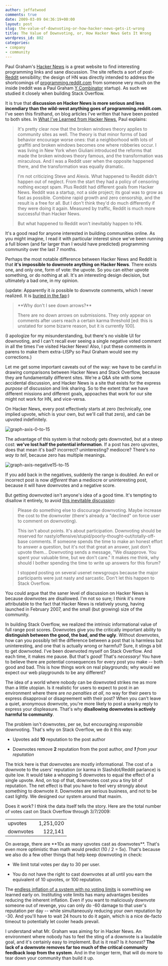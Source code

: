 ```yaml
---
author: jeffatwood
comments: true
date: 2009-03-09 04:36:19+00:00
layout: post
slug: the-value-of-downvoting-or-how-hacker-news-gets-it-wrong
title: The Value of Downvoting, or, How Hacker News Gets It Wrong
wordpress_id: 802
categories:
- company
- community
---
```


Paul Graham's [Hacker News](http://news.ycombinator.com/) is a great website to find interesting programming links and sane discussion. The site reflects a sort of post-[Reddit](http://reddit.com/) sensibility; the design of HN was directly intended to address the shortcomings of [programming.reddit.com](http://www.reddit.com/r/programming/) from someone very much on the inside (reddit was a Paul Graham [Y Combinator](http://ycombinator.com/) startup). As such we studied it closely when building Stack Overflow.

It is true that **discussion on Hacker News is more serious and less incendiary than the wild-west anything goes of programming.reddit.com**. I've seen this firsthand, on blog articles I've written that have been posted to both sites. In [What I've Learned from Hacker News](http://www.paulgraham.com/hackernews.html), Paul explains:


<blockquote>It's pretty clear now that the broken windows theory applies to community sites as well. The theory is that minor forms of bad behavior encourage worse ones: that a neighborhood with lots of graffiti and broken windows becomes one where robberies occur. I was living in New York when Giuliani introduced the reforms that made the broken windows theory famous, and the transformation was miraculous. And I was a Reddit user when the opposite happened there, and the transformation was equally dramatic.

I'm not criticizing Steve and Alexis. What happened to Reddit didn't happen out of neglect. From the start they had a policy of censoring nothing except spam. Plus Reddit had different goals from Hacker News. Reddit was a startup, not a side project; its goal was to grow as fast as possible. Combine rapid growth and zero censorship, and the result is a free for all. But I don't think they'd do much differently if they were doing it again. Measured by traffic, Reddit is much more successful than Hacker News.

But what happened to Reddit won't inevitably happen to HN.</blockquote>


It's a good read for anyone interested in building communities online. As you might imagine, I read it with particular interest since we've been running a full blown (and far larger than I would have predicted) programming community over the last 7 months.

Perhaps the most notable difference between Hacker News and Reddit is that **it's impossible to downvote anything on Hacker News**. There exists one, and only one, form of vote: the upvote. So you can either upvote something, or do nothing at all. It's an interesting design decision, but ultimately a bad one, in my opinion.

(update: Apparently it _is_ possible to downvote comments, which I never realized. It is [buried in the faq](http://ycombinator.com/newsfaq.html):)


<blockquote>**Why don't I see down arrows?**

There are no down arrows on submissions. They only appear on comments after users reach a certain karma threshold [ed: this is unstated for some bizarre reason, but it is currently 100].</blockquote>


(I apologize for my misunderstanding, but there's no visible UI for downvoting, and I can't recall ever seeing a single negative voted comment in all the times I've visited Hacker News! Also, I put these comments in parens to make them extra-LISPy so Paul Graham would see my corrections.)

Let me get some important caveats out of the way: we have to be careful in drawing comparisons between Hacker News and Stack Overflow, because they are fundamentally different sites. We're a Q&A site with some accidental discussion, and Hacker News is a site that exists for the express _purpose_ of discussion and link sharing. So to the extent that we have different missions and different goals, appoaches that work for our site might not work for HN, and vice-versa.

On Hacker News, every post effectively starts at zero (technically, one implied upvote, which is your own, but we'll call that zero), and can be upvoted indefinitely.

![graph-axis-0-to-15](/blog/images/wordpress/graph-axis-0-to-15.png)

The advantage of this system is that nobody gets downvoted, but at a steep cost: **we've lost half the potential information**. If a post has zero upvotes, does that mean it's bad? incorrect? uninteresting? mediocre? There's _no way to tell_, because zero has multiple meanings.

![graph-axis-negative15-to-15](/blog/images/wordpress/graph-axis-negative15-to-15.png)

If you add back in the negatives, suddenly the range is doubled. An evil or incorrect post is now _different_ than a mediocre or uninteresting post, because it will have downvotes and a negative score.

But getting downvoted isn't anyone's idea of a good time. It's tempting to disallow it entirely, to avoid [this inevitable discussion](http://stackoverflow.uservoice.com/pages/general/suggestions/133310-discourage-downvoting):


<blockquote>Please do something else to discourage downvoting. Maybe increase the cost to the downvoter (there's already a "declined" on force user to comment on downvoting).

This isn't about points. It's about participation. Downvoting should be reserved for nasty/offensive/stupid/poorly-thought-out/totally-off-base comments. If someone spends the time to make an honest effort to answer a question, but it's not that great an answer, just don't upvote them... Downvoting sends a message, "We disapprove. You spent your valuable time, but we don't care." It makes me think, why should I bother spending the time to write up answers for this forum?

I stopped posting on several usenet newsgroups because the major participants were just nasty and sarcastic. Don't let this happen to Stack Overflow.</blockquote>


You could argue that the saner level of discussion on Hacker News is because downvotes are disallowed. I'm not so sure; I think it's more attributable to the fact that Hacker News is relatively young, having launched in February 2007, and the small (but growing) size of the community.

In building Stack Overflow, we realized the intrinsic informational value of full range post scores. Downvotes give you the critically important ability to **distinguish between the good, the bad, and the ugly**. Without downvotes, how can you possibly tell the difference between a post that is harmless but uninteresting, and one that is actually wrong or harmful? Sure, it stings a bit to get downvoted. I've been downvoted myself on Stack Overflow. And each time, it makes me pause. But that's _good!_ That's _necessary!_ You have to believe there are potential consequences for every post you make -- both good and bad. This is how things work on real playgrounds; why would we expect our web playgrounds to be any different?

The idea of a world where nobody can be downvoted strikes me as more than a little utopian. Is it realistic for users to expect to post in an environment where there are _no penalties at all_, no way for their peers to express disapproval or disagreement with their post? When you can't leave a quiet, anonymous downvote, you're more likely to post a snarky reply to express your displeasure. That's why **disallowing downvotes is actively harmful to community**.

The problem isn't downvotes, per se, but encouraging _responsible_ downvoting. That's why on Stack Overflow, we do it this way:



	
  * Upvotes add **10** reputation to the post author

	
  * Downvotes remove **2** reputation from the post author, _and **1** from your reputation_


The trick here is that downvotes are mostly informational. The cost of a downvote to the users' reputation (or karma in Slashdot/Reddit parlance) is quite low. It would take a whopping 5 downvotes to equal the effect of a single upvote. And, on top of that, downvotes cost _you_ a tiny bit of reputation. The net effect is that you have to feel very strongly about something to downvote it. Downvotes are serious business, and not to be cast lightly. We designed our system around that maxim.

Does it work? I think the data itself tells the story. Here are the total number of votes cast on Stack Overflow through 3/7/2009:
<table cellpadding="4" cellspacing="4" >
<tbody >
<tr >

<td >upvotes
</td>

<td align="right" >1,251,020
</td>
</tr>
<tr >

<td >downvotes
</td>

<td align="right" >122,141
</td>
</tr>
</tbody>
</table>
On average, there are **10x as many upvotes cast as downvotes**. That's even more optimistic than math would predict (10 / 2 = 5x). That's because we also do a few other things that help keep downvoting in check:



	
  * We limit total votes per day to 30 per user.

	
  * You do not have the right to cast downvotes at all until you earn the equivalent of 10 upvotes, or 100 reputation.


The [endless inflation of a system with no voting limits](http://news.ycombinator.com/item?id=495216) is something we learned early on. Instituting vote limits has many advantages besides reducing the inherent inflation. Even if you want to maliciously downvote someone out of revenge, you can only do -60 damage to that user's reputation per day -- while simultaneously reducing your _own_ reputation by -30. And you'll have to wait 24 hours to do it again, which is a nice de-facto timeout to potentially let cooler heads prevail.

I understand what Mr. Graham was aiming for in Hacker News. An environment where nobody has to feel the sting of a downvote is a laudable goal, and it's certainly easy to implement. But is it real? Is it _honest?_ **The lack of a downvote removes far too much of the critical community feedback loop from the system**. And in the longer term, that will do more to tear down your community than build it up.


